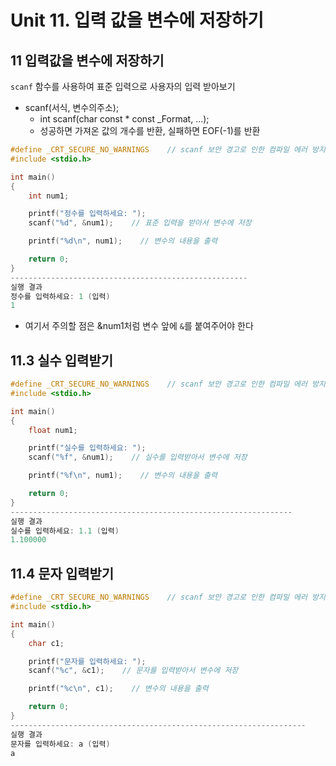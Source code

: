 # Unit 11. 입력 값을 변수에 저장하기

## 11 입력값을 변수에 저장하기
```scanf``` 함수를 사용하여 표준 입력으로 사용자의 입력 받아보기

- scanf(서식, 변수의주소);
    - int scanf(char const * const _Format, ...);
    - 성공하면 가져온 값의 개수를 반환, 실패하면 EOF(-1)를 반환

```c
#define _CRT_SECURE_NO_WARNINGS    // scanf 보안 경고로 인한 컴파일 에러 방지
#include <stdio.h>

int main()
{
    int num1;

    printf("정수를 입력하세요: ");
    scanf("%d", &num1);    // 표준 입력을 받아서 변수에 저장

    printf("%d\n", num1);    // 변수의 내용을 출력

    return 0;
}
-----------------------------------------------------
실행 결과
정수를 입력하세요: 1 (입력)
1
```
- 여기서 주의할 점은 &num1처럼 변수 앞에 ```&```를 붙여주어야 한다

## 11.3 실수 입력받기
```c
#define _CRT_SECURE_NO_WARNINGS    // scanf 보안 경고로 인한 컴파일 에러 방지
#include <stdio.h>

int main()
{
    float num1;

    printf("실수를 입력하세요: ");
    scanf("%f", &num1);    // 실수를 입력받아서 변수에 저장

    printf("%f\n", num1);    // 변수의 내용을 출력

    return 0;
}
---------------------------------------------------------------
실행 결과
실수를 입력하세요: 1.1 (입력)
1.100000
```

## 11.4 문자 입력받기
```c
#define _CRT_SECURE_NO_WARNINGS    // scanf 보안 경고로 인한 컴파일 에러 방지
#include <stdio.h>

int main()
{
    char c1;

    printf("문자를 입력하세요: ");
    scanf("%c", &c1);    // 문자를 입력받아서 변수에 저장

    printf("%c\n", c1);    // 변수의 내용을 출력

    return 0;
}
------------------------------------------------------------------
실행 결과
문자를 입력하세요: a (입력)
a
```